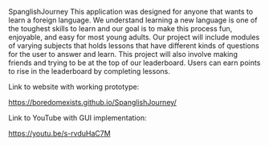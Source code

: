 SpanglishJourney
This application was designed for anyone that wants to learn a foreign language. We understand learning a new language is one of the toughest skills to learn and our goal is to make this process fun, enjoyable, and easy for most young adults. Our project will include modules of varying subjects that holds lessons that have different kinds of questions for the user to answer and learn. This project will also involve making friends and trying to be at the top of our leaderboard. Users can earn points to rise in the leaderboard by completing lessons.

Link to website with working prototype:

https://boredomexists.github.io/SpanglishJourney/

Link to YouTube with GUI implementation:

https://youtu.be/s-rvduHaC7M